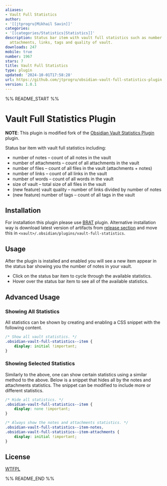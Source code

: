 ```yaml
---
aliases:
- Vault Full Statistics
author:
- '[[jtprogru|Mikhail Savin]]'
categories:
- '[[categories/Statistics|Statistics]]'
description: Status bar item with vault full statistics such as number of notes, files,
  attachments, links, tags and quality of vault.
downloads: 247
mobile: true
number: 1967
stars: 7
title: Vault Full Statistics
type: plugin
updated: '2024-10-01T17:58:28'
url: https://github.com/jtprogru/obsidian-vault-full-statistics-plugin
version: 1.0.1
---
```


%% README_START %%

# Vault Full Statistics Plugin

**NOTE**: This plugin is modified fork of the [Obsidian Vault Statistics Plugin](https://github.com/bkyle/obsidian-vault-statistics-plugin) plugin.

Status bar item with vault full statistics including:

- number of notes – count of all notes in the vault
- number of attachments – count of all attachments in the vault
- number of files – count of all files in the vault (attachments + notes)
- number of links – count of all links in the vault
- number of words – count of all words in the vault
- size of vault – total size of all files in the vault
- (new feature) vault quality – number of links divided by number of notes
- (new feature) number of tags – count of all tags in the vault

## Installation

For installation this plugin please use [BRAT](https://github.com/TfTHacker/obsidian42-brat) plugin. Alternative installation way is download latest version of artifacts from [release section](https://github.com/jtprogru/obsidian-vault-full-statistics-plugin/releases) and move this in `<vault>/.obsidian/plugins/vault-full-statistics`.

## Usage

After the plugin is installed and enabled you will see a new item appear in the status bar showing you the number of notes in your vault.

- Click on the status bar item to cycle through the available statistics.
- Hover over the status bar item to see all of the available statistics.

## Advanced Usage

### Showing All Statistics

All statistics can be shown by creating and enabling a CSS snippet with the following content.

```css
/* Show all vault statistics. */
.obsidian-vault-full-statistics--item {
    display: initial !important;
}
```

### Showing Selected Statistics

Similarly to the above, one can show certain statistics using a similar method to the above.  Below is a snippet that hides all by the notes and attachments statistics.  The snippet can be modified to include more or different statistics.

``` css
/* Hide all statistics. */
.obsidian-vault-full-statistics--item {
    display: none !important;
}

/* Always show the notes and attachments statistics. */
.obsidian-vault-full-statistics--item-notes,
.obsidian-vault-full-statistics--item-attachments {
    display: initial !important;
}
```

## License

[WTFPL](LICENSE)


%% README_END %%